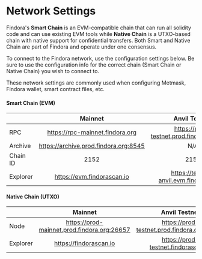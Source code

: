 # Network Settings

Findora's **Smart Chain** is an EVM-compatible chain that can run all solidity code and can use existing EVM tools while **Native Chain** is a UTXO-based chain with native support for confidential transfers. Both Smart and Native Chain are part of Findora and operate under one consensus.

To connect to the Findora network, use the configuration settings below. Be sure to use the configuration info for the correct chain (Smart Chain or Native Chain) you wish to connect to.

These network settings are commonly used when configuring Metmask, Findora wallet, smart contract files, etc.

#### Smart Chain (EVM)

|          |                Mainnet                |                Anvil Testnet               |               Forge Testnet              |
| -------- | :-----------------------------------: | :----------------------------------------: | :--------------------------------------: |
| RPC      |    https://rpc-mainnet.findora.org    | https://prod-testnet.prod.findora.org:8545 | https://prod-forge.prod.findora.org:8545 |
| Archive  | https://archive.prod.findora.org:8545 |                     N/A                    |                    N/A                   |
| Chain ID |                  2152                 |                    2153                    |                   2154                   |
| Explorer |       https://evm.findorascan.io      |  https://testnet-anvil.evm.findorascan.io  | https://testnet-forge.evm.findorascan.io |

#### Native Chain (UTXO)

|          |                   Mainnet                   |                Anvil Testnet                |               Forge Testnet               |
| -------- | :-----------------------------------------: | :-----------------------------------------: | :---------------------------------------: |
| Node     | https://prod-mainnet.prod.findora.org:26657 | https://prod-testnet.prod.findora.org:26657 | https://prod-forge.prod.findora.org:26657 |
| Explorer |            https://findorascan.io           |     https://prod-testnet.findorascan.io     |  https://testnet-forge.evm.findorascan.io |
